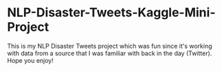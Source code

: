 # NLP-Disaster-Tweets-Kaggle-Mini-Project
This is my NLP Disaster Tweets project which was fun since it's working with data from a source that I was familiar with back in the day (Twitter). Hope you enjoy!
